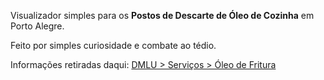Visualizador simples para os **Postos de Descarte de Óleo de Cozinha** em Porto Alegre.

Feito por simples curiosidade e combate ao tédio.

Informações retiradas daqui: [DMLU > Serviços > Óleo de Fritura](http://www2.portoalegre.rs.gov.br/dmlu/default.php?p_secao=94)